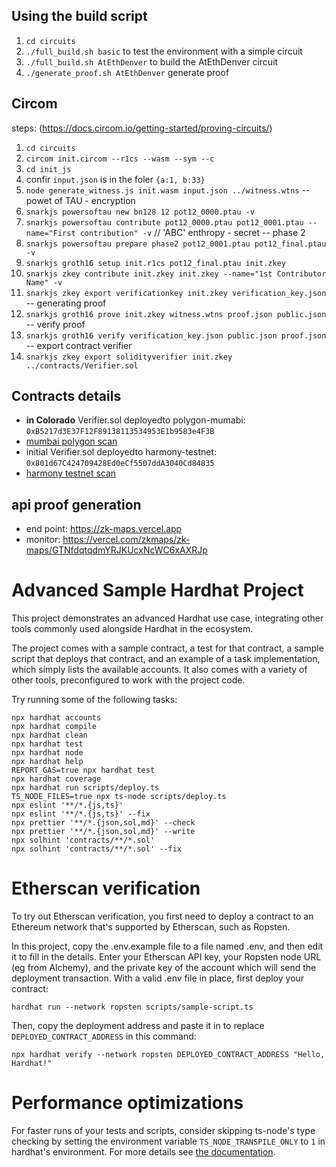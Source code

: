 ## Using the build script

1. `cd circuits`
2. `./full_build.sh basic` to test the environment with a simple circuit
3.  `./full_build.sh AtEthDenver` to build the AtEthDenver circuit
4.  `./generate_proof.sh AtEthDenver` generate proof

## Circom

steps: (https://docs.circom.io/getting-started/proving-circuits/)
1. `cd circuits`
2. `circom init.circom --r1cs --wasm --sym --c`
3. `cd init_js`
4. confir `input.json` is in the foler `{a:1, b:33}`
5. `node generate_witness.js init.wasm input.json ../witness.wtns` 
-- powet of TAU - encryption
6. `snarkjs powersoftau new bn128 12 pot12_0000.ptau -v`
7. `snarkjs powersoftau contribute pot12_0000.ptau pot12_0001.ptau --name="First contribution" -v` // 'ABC' enthropy - secret
-- phase 2
8. `snarkjs powersoftau prepare phase2 pot12_0001.ptau pot12_final.ptau -v`
9. `snarkjs groth16 setup init.r1cs pot12_final.ptau init.zkey`
10. `snarkjs zkey contribute init.zkey init.zkey --name="1st Contributor Name" -v`
11. `snarkjs zkey export verificationkey init.zkey verification_key.json`
-- generating proof
12. `snarkjs groth16 prove init.zkey witness.wtns proof.json public.json`
-- verify proof
13. `snarkjs groth16 verify verification_key.json public.json proof.json`
-- export contract verifier
14. `snarkjs zkey export solidityverifier init.zkey ../contracts/Verifier.sol`


## Contracts details
- **in Colorado** Verifier.sol deployedto polygon-mumabi: `0xB5217d3E37F12F89138113534953E1b9583e4F3B` 
- [mumbai polygon scan](https://mumbai.polygonscan.com/address/0xB5217d3E37F12F89138113534953E1b9583e4F3B)
- initial Verifier.sol deployedto harmony-testnet: `0x801d67C424709428Ed0eCf5507ddA3040Cd84835` 
- [harmony testnet scan](https://explorer.pops.one/address/0x801d67C424709428Ed0eCf5507ddA3040Cd84835?activeTab=2)

## api proof generation
- end point: https://zk-maps.vercel.app
- monitor: https://vercel.com/zkmaps/zk-maps/GTNfdqtqdmYRJKUcxNcWC6xAXRJp
# Advanced Sample Hardhat Project

This project demonstrates an advanced Hardhat use case, integrating other tools commonly used alongside Hardhat in the ecosystem.

The project comes with a sample contract, a test for that contract, a sample script that deploys that contract, and an example of a task implementation, which simply lists the available accounts. It also comes with a variety of other tools, preconfigured to work with the project code.

Try running some of the following tasks:

```shell
npx hardhat accounts
npx hardhat compile
npx hardhat clean
npx hardhat test
npx hardhat node
npx hardhat help
REPORT_GAS=true npx hardhat test
npx hardhat coverage
npx hardhat run scripts/deploy.ts
TS_NODE_FILES=true npx ts-node scripts/deploy.ts
npx eslint '**/*.{js,ts}'
npx eslint '**/*.{js,ts}' --fix
npx prettier '**/*.{json,sol,md}' --check
npx prettier '**/*.{json,sol,md}' --write
npx solhint 'contracts/**/*.sol'
npx solhint 'contracts/**/*.sol' --fix
```

# Etherscan verification

To try out Etherscan verification, you first need to deploy a contract to an Ethereum network that's supported by Etherscan, such as Ropsten.

In this project, copy the .env.example file to a file named .env, and then edit it to fill in the details. Enter your Etherscan API key, your Ropsten node URL (eg from Alchemy), and the private key of the account which will send the deployment transaction. With a valid .env file in place, first deploy your contract:

```shell
hardhat run --network ropsten scripts/sample-script.ts
```

Then, copy the deployment address and paste it in to replace `DEPLOYED_CONTRACT_ADDRESS` in this command:

```shell
npx hardhat verify --network ropsten DEPLOYED_CONTRACT_ADDRESS "Hello, Hardhat!"
```

# Performance optimizations

For faster runs of your tests and scripts, consider skipping ts-node's type checking by setting the environment variable `TS_NODE_TRANSPILE_ONLY` to `1` in hardhat's environment. For more details see [the documentation](https://hardhat.org/guides/typescript.html#performance-optimizations).

